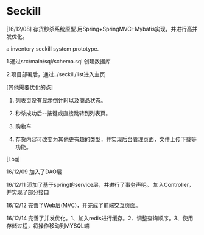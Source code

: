 # Seckill
[16/12/08] 
存货秒杀系统原型.用Spring+SpringMVC+Mybatis实现，并进行高并发优化。

a inventory seckill system prototype.

1.通过src/main/sql/schema.sql 创建数据库

2.项目部署后，通过../seckill/list进入主页



[其他需要优化的点]

1. 列表页没有显示倒计时以及商品状态。

2. 秒杀成功后--按键或直接跳转到列表页。

3. 购物车

4. 存货内容可改变为其他更有趣的类型，并实现后台管理页面，文件上传下载等功能。





[Log]

16/12/09   加入了DAO层

16/12/11   添加了基于spring的service层，并进行了事务声明。
           加入Controller，并实现了部分接口

16/12/12   完善了Web层(MVC)，并完成了前端交互页面。

16/12/14  完善了并发优化。1、加入redis进行缓存。2、调整查询顺序。3、使用存储过程，将操作移动到MYSQL端




